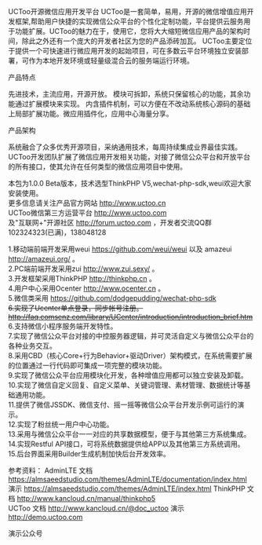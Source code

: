 UCToo开源微信应用开发平台
UCToo是一套简单，易用，开源的微信增值应用开发框架,帮助用户快捷的实现微信公众平台的个性化定制功能，平台提供云服务用于功能扩展。UCToo的魅力在于，使用它，您将大大缩短微信应用产品的架构时间，除此之外还有一个庞大的开发者社区为您的产品添砖加瓦。
UCToo主要定位于提供一个可快速进行微应用开发的起始项目，可在多数云平台环境独立安装部署，可作为本地开发环境或轻量级混合云的服务端运行环境。

产品特点

先进技术，主流应用，开源开放。
模块可拆卸，系统只保留核心的功能，其余功能通过扩展模块来实现。
内含插件机制，可以方便在不改动系统核心源码的基础上局部扩展功能。微应用插件化，应用中心海量分享。

产品架构

系统融合了众多优秀开源项目，采纳通用技术，每周持续集成业界最佳实践。UCToo开发团队扩展了微信应用开发相关功能，对接了微信公众平台和开放平台的所有接口，使其允许在任何类型的微信应用项目中使用。

本包为1.0.0 Beta版本，技术选型ThinkPHP V5,wechat-php-sdk,weui欢迎大家安装使用。<br />
更多信息请关注产品官方网站 http://www.uctoo.cn <br />
UCToo微信第三方运营平台 http://www.uctoo.com <br />
及"互联网+"开源社区 http://forum.uctoo.com ，开发者交流QQ群102324323(已满)，138048128<br />

1.移动端前端开发采用weui https://github.com/weui/weui 以及 amazeui http://amazeui.org/ 。<br />
2.PC端前端开发采用zui http://www.zui.sexy/ 。<br />
3.开发框架采用ThinkPHP http://thinkphp.cn 。<br />
4.用户中心采用Ocenter http://www.ocenter.cn 。<br />
5.微信类采用 https://github.com/dodgepudding/wechat-php-sdk <br />
~~6.实现了Ucenter单点登录，同步帐号注册。 http://faq.comsenz.com/library/UCenter/introduction/introduction_brief.htm <br />~~
6.支持微信小程序服务端开发特性。<br />
7.实现了微信公众平台对接的中控服务器逻辑，并可灵活自定义与微信公众平台的各种业务交互。<br />
8.采用CBD（核心Core+行为Behavior+驱动Driver）架构模式，在系统需要扩展的位置通过一行代码即可集成一项完整的模块功能。<br />
9.实现了微信公众平台应用模块化开发，各种增值应用都可以独立安装及卸载。<br />
10.实现了微信自定义回复、自定义菜单、关键词管理、素材管理、数据统计等基础通用功能。<br />
11.提供了微信JSSDK、微信支付、摇一摇等微信公众平台开发示例可运行的演示。<br />
12.实现了粉丝统一用户中心功能。<br />
13.采用与微信公众平台一一对应的共享数据模型，便于与其他第三方系统集成。<br />
14.实现Restful API接口，可将系统数据提供给APP以及其他第三方系统调用。<br />
15.后台界面采用Builder生成机制加快后台开发效率。<br />

参考资料：
AdminLTE 文档 https://almsaeedstudio.com/themes/AdminLTE/documentation/index.html  
         演示 https://almsaeedstudio.com/themes/AdminLTE/index.html
ThinkPHP 文档 http://www.kancloud.cn/manual/thinkphp5  
UCToo    文档 http://www.kancloud.cn/@doc_uctoo
         演示 http://demo.uctoo.com

演示公众号
<img src="http://test.uctoo.com/Application/Home/Static/images/qrcode_default.jpg" alt="">